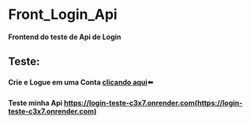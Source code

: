 # Front_Login_Api

#### Frontend do teste de Api de Login
## Teste:
#### Crie e Logue em uma Conta [clicando aqui](https://davimdolabella.github.io/Front_Login_Api/)⬅️
#### Teste minha Api https://login-teste-c3x7.onrender.com(https://login-teste-c3x7.onrender.com)
